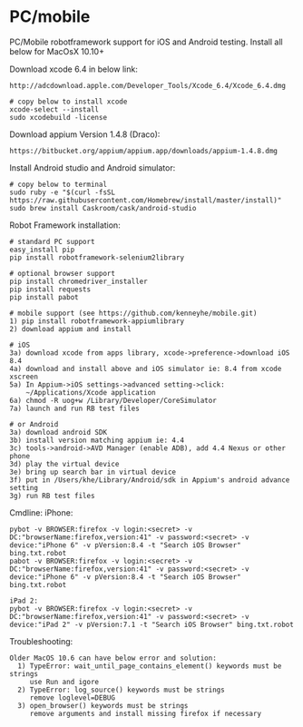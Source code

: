 # PC/mobile
PC/Mobile robotframework support for iOS and Android testing. Install all below for MacOsX 10.10+

  Download xcode 6.4 in below link:
  
    http://adcdownload.apple.com/Developer_Tools/Xcode_6.4/Xcode_6.4.dmg
    
    # copy below to install xcode
    xcode-select --install  
    sudo xcodebuild -license
  
  Download appium Version 1.4.8 (Draco):
  
    https://bitbucket.org/appium/appium.app/downloads/appium-1.4.8.dmg
    
  Install Android studio and Android simulator:
  
    # copy below to terminal
    sudo ruby -e "$(curl -fsSL https://raw.githubusercontent.com/Homebrew/install/master/install)"
    sudo brew install Caskroom/cask/android-studio

  Robot Framework installation:
  
    # standard PC support
    easy_install pip
    pip install robotframework-selenium2library
    
    # optional browser support
    pip install chromedriver_installer
    pip install requests
    pip install pabot
    
    # mobile support (see https://github.com/kenneyhe/mobile.git)
    1) pip install robotframework-appiumlibrary
    2) download appium and install
    
    # iOS
    3a) download xcode from apps library, xcode->preference->download iOS 8.4
    4a) download and install above and iOS simulator ie: 8.4 from xcode xscreen
    5a) In Appium->iOS settings->advanced setting->click:
        ~/Applications/Xcode application
    6a) chmod -R uog+w /Library/Developer/CoreSimulator
    7a) launch and run RB test files
    
    # or Android
    3a) download android SDK
    3b) install version matching appium ie: 4.4
    3c) tools->android->AVD Manager (enable ADB), add 4.4 Nexus or other phone
    3d) play the virtual device
    3e) bring up search bar in virtual device
    3f) put in /Users/khe/Library/Android/sdk in Appium's android advance setting
    3g) run RB test files

  Cmdline:
    iPhone:

    pybot -v BROWSER:firefox -v login:<secret> -v DC:"browserName:firefox,version:41" -v password:<secret> -v device:"iPhone 6" -v pVersion:8.4 -t "Search iOS Browser" bing.txt.robot  
    pabot -v BROWSER:firefox -v login:<secret> -v DC:"browserName:firefox,version:41" -v password:<secret> -v device:"iPhone 6" -v pVersion:8.4 -t "Search iOS Browser" bing.txt.robot  

    iPad 2:
    pybot -v BROWSER:firefox -v login:<secret> -v DC:"browserName:firefox,version:41" -v password:<secret> -v device:"iPad 2" -v pVersion:7.1 -t "Search iOS Browser" bing.txt.robot

Troubleshooting:

    Older MacOS 10.6 can have below error and solution:
      1) TypeError: wait_until_page_contains_element() keywords must be strings
         use Run and igore
      2) TypeError: log_source() keywords must be strings
         remove loglevel=DEBUG
      3) open_browser() keywords must be strings
         remove arguments and install missing firefox if necessary
